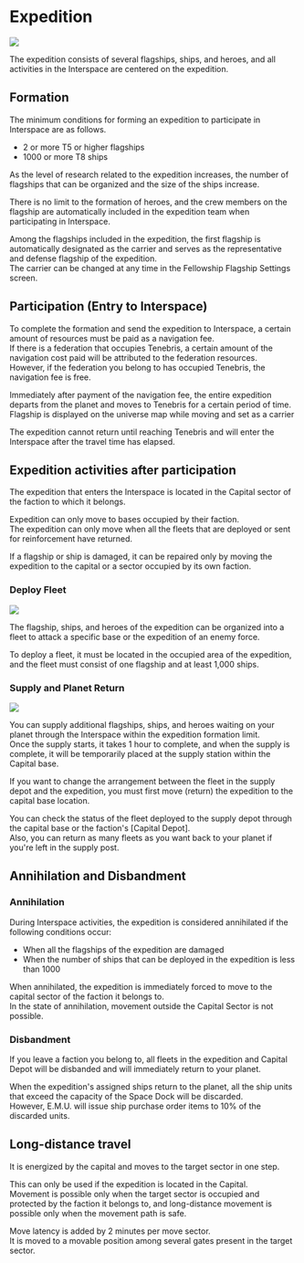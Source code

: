 # Expedition	
![](https://d3bbxo4nelobc3.cloudfront.net/html/img/help/1702_01.jpg)

The expedition consists of several flagships, ships, and heroes, and all activities in the Interspace are centered on the expedition.	
	
	
## Formation	
	
The minimum conditions for forming an expedition to participate in Interspace are as follows.	
	
- 2 or more T5 or higher flagships	
- 1000 or more T8 ships

As the level of research related to the expedition increases, the number of flagships that can be organized and the size of the ships increase.<br>
	
There is no limit to the formation of heroes, and the crew members on the flagship are automatically included in the expedition team when participating in Interspace.	
	
Among the flagships included in the expedition, the first flagship is automatically designated as the carrier and serves as the representative and defense flagship of the expedition.<br>
The carrier can be changed at any time in the Fellowship Flagship Settings screen.	
	
	
## Participation (Entry to Interspace)	
	
To complete the formation and send the expedition to Interspace, a certain amount of resources must be paid as a navigation fee.<br>
If there is a federation that occupies Tenebris, a certain amount of the navigation cost paid will be attributed to the federation resources.<br>
However, if the federation you belong to has occupied Tenebris, the navigation fee is free.	
	
Immediately after payment of the navigation fee, the entire expedition departs from the planet and moves to Tenebris for a certain period of time.<br>
Flagship is displayed on the universe map while moving and set as a carrier	
	
The expedition cannot return until reaching Tenebris and will enter the Interspace after the travel time has elapsed.	
	
	
## Expedition activities after participation	
	
The expedition that enters the Interspace is located in the Capital sector of the faction to which it belongs.	
	
Expedition can only move to bases occupied by their faction.<br>
The expedition can only move when all the fleets that are deployed or sent for reinforcement have returned.	
	
If a flagship or ship is damaged, it can be repaired only by moving the expedition to the capital or a sector occupied by its own faction.	
	
	
### Deploy Fleet
![](https://d3bbxo4nelobc3.cloudfront.net/html/img/help/1702_02.jpg)<br>
	
The flagship, ships, and heroes of the expedition can be organized into a fleet to attack a specific base or the expedition of an enemy force.

To deploy a fleet, it must be located in the occupied area of the expedition, and the fleet must consist of one flagship and at least 1,000  ships.	
	
	
### Supply and Planet Return
![](https://d3bbxo4nelobc3.cloudfront.net/html/img/help/1702_03.jpg)<br>
	
You can supply additional flagships, ships, and heroes waiting on your planet through the Interspace within the expedition formation limit.<br>
Once the supply starts, it takes 1 hour to complete, and when the supply is complete, it will be temporarily placed at the supply station within the Capital base. 	
	
If you want to change the arrangement between the fleet in the supply depot and the expedition, you must first move (return) the expedition to the capital base location.	
	
You can check the status of the fleet deployed to the supply depot through the capital base or the faction's [Capital Depot].<br>
Also, you can return as many fleets as you want back to your planet if you're left in the supply post.	
	
	
## Annihilation and Disbandment	
	
### Annihilation	
	
During Interspace activities, the expedition is considered annihilated if the following conditions occur:	

- When all the flagships of the expedition are damaged	
- When the number of ships that can be deployed in the expedition is less than 1000

When annihilated, the expedition is immediately forced to move to the capital sector of the faction it belongs to.<br>
In the state of annihilation, movement outside the Capital Sector is not possible.
	
### Disbandment	
	
If you leave a faction you belong to, all fleets in the expedition and Capital Depot will be disbanded and will immediately return to your planet.

When the expedition's assigned ships return to the planet, all the ship units that exceed the capacity of the Space Dock will be discarded.<br>
However, E.M.U. will issue ship purchase order items to 10% of the discarded units.


## Long-distance travel

It is energized by the capital and moves to the target sector in one step.

This can only be used if the expedition is located in the Capital.<br>
Movement is possible only when the target sector is occupied and protected by the faction it belongs to, and long-distance movement is possible only when the movement path is safe.

Move latency is added by 2 minutes per move sector.<br>
It is moved to a movable position among several gates present in the target sector.
